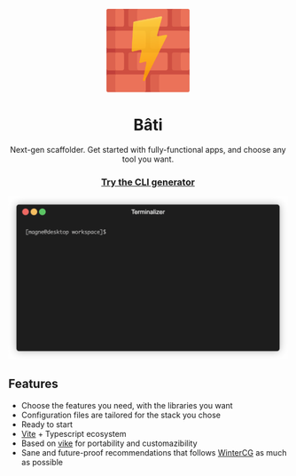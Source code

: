<p align="center">
<img src="https://raw.githubusercontent.com/batijs/batijs.github.io/main/assets/logo.svg" height="150">
</p>

<h1 align="center">
Bâti
</h1>
<p align="center">
Next-gen scaffolder. Get started with fully-functional apps, and choose any tool you want.
<p>

<h3 align="center"><a href="https://batijs.github.io">Try the CLI generator</a></h3>

![Demo](doc/demo.gif)

## Features
- Choose the features you need, with the libraries you want
- Configuration files are tailored for the stack you chose
- Ready to start
- [Vite](https://vitejs.dev) + Typescript ecosystem
- Based on [vike](https://vike.dev) for portability and customazibility
- Sane and future-proof recommendations that follows [WinterCG](https://wintercg.org) as much as possible
